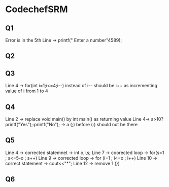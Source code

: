 # CodechefSRM
## Q1
Error is in the 5th Line -> printf(" Enter a number"4589);

## Q2

## Q3
Line 4 -> for(int i=1;i<=4;i--) instead of i-- should  be i++ as incrementing value of i from 1 to 4

## Q4
Line 2 -> replace void main() by int main() as returning value
Line 4-> a>10?printf("Yes");:printf("No");  -> a (;) before (:) should not be there

## Q5
Line 4 -> corrected statemnet -> int o,i,s;
Line 7 -> coorected loop -> for(s=1 ; s<=5-o ; s++)
Line 9 -> corrected loop -> for (i=1 ; i<=o ; i++)
Line 10 -> correct statement -> cout<<"*";
Line 12 -> remove 1 (})

## Q6
